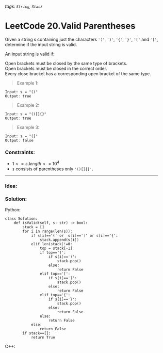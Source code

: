 ###### tags: `String`, `Stack`

# LeetCode 20.Valid Parentheses
Given a string s containing just the characters ```'('```, ```')'```, ```'{'```, ```'}'```, ```'['``` and ```']'```, determine if the input string is valid.

An input string is valid if:

Open brackets must be closed by the same type of brackets.  
Open brackets must be closed in the correct order.  
Every close bracket has a corresponding open bracket of the same type.
  
  
 

>Example 1:
```
Input: s = "()"
Output: true
```
>Example 2:
```
Input: s = "()[]{}"
Output: true
```
>Example 3:
```
Input: s = "(]"
Output: false
```
 

### Constraints:

- $1 <= s.length <= 10^4$
- ```s``` consists of parentheses only ```'()[]{}'```.
---
### Idea:
>
### Solution:

Python:
```python=
class Solution:
    def isValid(self, s: str) -> bool:
        stack = []
        for i in range(len(s)):
            if s[i]=='(' or  s[i]=='[' or s[i]=='{':
                stack.append(s[i])
            elif len(stack)!=0:
                top = stack[-1]
                if top=='(':
                    if s[i]==')':
                        stack.pop()
                    else:
                        return False
                elif top=='[':
                    if s[i]==']':
                        stack.pop()
                    else:
                        return False
                elif top=='{':
                    if s[i]=='}':
                        stack.pop()
                    else:
                        return False
                else:
                    return False
            else:
                return False
        if stack==[]:
            return True
```

C++:
```cpp=
```